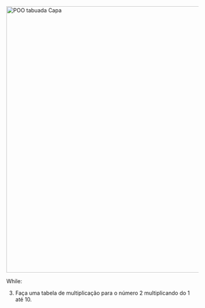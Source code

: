
<img width="1920" height="700" alt="POO tabuada Capa" src="https://github.com/user-attachments/assets/b9753de3-6c72-4327-9f7d-f464c23eba9c" />
  
While:  

3) Faça uma tabela de multiplicação para o número 2 multiplicando do 1 até 10.
